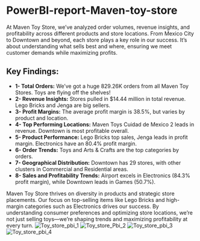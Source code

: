 # PowerBI-report-Maven-toy-store
At Maven Toy Store, we’ve analyzed order volumes, revenue insights, and profitability across different products and store locations. From Mexico City to Downtown and beyond, each store plays a key role in our success. It’s about understanding what sells best and where, ensuring we meet customer demands while maximizing profits.

## Key Findings:

- **1- Total Orders:** We’ve got a huge 829.26K orders from all Maven Toy Stores. Toys are flying off the shelves!
- **2- Revenue Insights:** Stores pulled in $14.44 million in total revenue. Lego Bricks and Jenga are big sellers.
- **3- Profit Margins:** The average profit margin is 38.5%, but varies by product and location.
- **4- Top Performing Locations:** Maven Toys Cuidad de Mexico 2 leads in revenue. Downtown is most profitable overall.
- **5- Product Performance:** Lego Bricks top sales, Jenga leads in profit margin. Electronics have an 80.4% profit margin.
- **6- Order Trends:** Toys and Arts & Crafts are the top categories by orders.
- **7- Geographical Distribution:** Downtown has 29 stores, with other clusters in Commercial and Residential areas.
- **8- Sales and Profitability Trends:** Airport excels in Electronics (84.3% profit margin), while Downtown leads in Games (50.7%).

 Maven Toy Store thrives on diversity in products and strategic store placements. Our focus on top-selling items like Lego Bricks and high-margin categories such as Electronics drives our success. By understanding consumer preferences and optimizing store locations, we’re not just selling toys—we’re shaping trends and maximizing profitability at every turn.
![Toy_store_pbi_1](https://github.com/AbhishekSuneja/PowerBI-report-Maven-toy-store/assets/136248049/30adb46b-c392-4e58-9ae9-f22634e1ff97)
![Toy_store_Pbi_2](https://github.com/AbhishekSuneja/PowerBI-report-Maven-toy-store/assets/136248049/6ff2a7b3-c276-4e9d-ae4c-53155e1b8061)
![Toy_store_pbi_3](https://github.com/AbhishekSuneja/PowerBI-report-Maven-toy-store/assets/136248049/0380a79f-2357-4b77-b144-d31bd68a37fa)
![Toy_store_pbi_4](https://github.com/AbhishekSuneja/PowerBI-report-Maven-toy-store/assets/136248049/63df819c-a561-4968-83d8-a824e69e2106)

